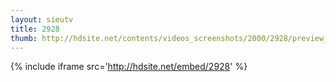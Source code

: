 ```yaml
---
layout: sieutv
title: 2928
thumb: http://hdsite.net/contents/videos_screenshots/2000/2928/preview_360p.mp4.jpg
---
```

{% include iframe src='http://hdsite.net/embed/2928' %}
 
